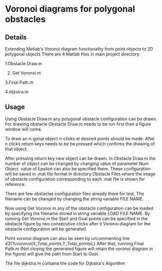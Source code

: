 # Voronoi diagrams for polygonal obstacles
## Details
Extending Matlab's Voronoi diagram functionality from point objects to 2D polygonal objects
There are 4 Matlab files in main project directory:

  1.Obstacle Draw.m 
  
  2. Get Voronoi.m
  
  3.Final Path.m  
  
  4.dijkstra.m

## Usage
Using Obstacle Draw.m any polygonal obstacle configuration
can be drawn. For drawing obstacle Obstacle Draw.m
needs to be run first then a figure window will come. 

To draw an n-gonal object n-clicks at desired points should be
made. After n clicks return keys needs to be be pressed
which confirms the drawing of that object. 

After pressing
return key new object can be drawn. In Obstacle Draw.m
the number of object can be changed by changing value
of parameter Num Object. value of Epsilon can also be
specified there. These configuration will be saved in .mat 
file format in directory Obstacle Files where the image of
obstacle configuration corresponding to each .mat file is shown
for reference. 

There are few obstacles configuration files already there for test.
The filename can be changed by changing the
string variable FILE NAME.

Now using Get Voronoi.m any
of the obstacle configuration can be loaded by specifying
the filename stored in string variable LOAD FILE NAME.
By running Get Voronoi.m the Start and Goal points can
be specified in the obstacle figure by two consecutive clicks
after it Voronoi diagram for the obstacle configuration will be
generated.

Point voronoi diagram can also be seen by uncommenting line 42(%voronoi(X_Total_points,Y_Total_points);)
After that, running Final Path.m (Not closing the generated figure will retain the voronoi diagram in the figure) will give the path
from Start to Goal.


The file dijkstra.m contains the code for Dijkstra's Algorithm
